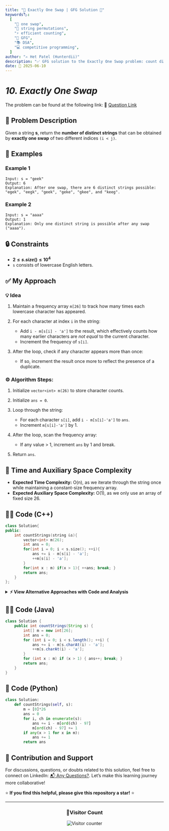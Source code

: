 ```yaml
---
title: "🔁 Exactly One Swap | GFG Solution 🎯"
keywords🏷️:
  [
    "🔁 one swap",
    "🧠 string permutations",
    "⚡ efficient counting",
    "📘 GFG",
    "📚 DSA",
    "💻 competitive programming",
  ]
author: "✍️ Het Patel (Hunterdii)"
description: "✅ GFG solution to the Exactly One Swap problem: count distinct strings after one swap. Uses hashing & counting. 🚀"
date: 📅 2025-06-10
---
```


# _10. Exactly One Swap_

The problem can be found at the following link: 🔗 [Question Link](https://www.geeksforgeeks.org/problems/exactly-one-swap--170637/1)

## **🧩 Problem Description**

Given a string **s**, return the **number of distinct strings** that can be obtained by **exactly one swap** of two different indices `(i < j)`.

## **📘 Examples**

### Example 1

```
Input: s = "geek"
Output: 6
Explanation: After one swap, there are 6 distinct strings possible:
"egek", "eegk", "geek", "geke", "gkee", and "keeg".
```

### Example 2

```
Input: s = "aaaa"
Output: 1
Explanation: Only one distinct string is possible after any swap ("aaaa").
```

## **🔒 Constraints**

- **$2 ≤ s.size() ≤ 10^4$**
- `s` consists of lowercase English letters.

## **✅ My Approach**

### 💡 Idea

1. Maintain a frequency array `m[26]` to track how many times each lowercase character has appeared.
2. For each character at index `i` in the string:

   - Add `i - m[s[i] - 'a']` to the result, which effectively counts how many earlier characters are _not equal_ to the current character.
   - Increment the frequency of `s[i]`.

3. After the loop, check if any character appears more than once:

   - If so, increment the result once more to reflect the presence of a duplicate.

### ⚙️ Algorithm Steps:

1. Initialize `vector<int> m(26)` to store character counts.
2. Initialize `ans = 0`.
3. Loop through the string:

   - For each character `s[i]`, add `i - m[s[i]-'a']` to `ans`.
   - Increment `m[s[i]-'a']` by 1.

4. After the loop, scan the frequency array:

   - If any value > 1, increment `ans` by 1 and break.

5. Return `ans`.

## 📝 Time and Auxiliary Space Complexity

- **Expected Time Complexity:** O(n), as we iterate through the string once while maintaining a constant-size frequency array.
- **Expected Auxiliary Space Complexity:** O(1), as we only use an array of fixed size 26.

## **🧑‍💻 Code (C++)**

```cpp
class Solution{
public:
    int countStrings(string &s){
        vector<int> m(26);
        int ans = 0;
        for(int i = 0; i < s.size(); ++i){
            ans += i - m[s[i] - 'a'];
            ++m[s[i] - 'a'];
        }
        for(int x : m) if(x > 1){ ++ans; break; }
        return ans;
    }
};
```

<details>
<summary><b>⚡ View Alternative Approaches with Code and Analysis</b></summary>

## 📊 **2️⃣ Hash Map + Count Difference Pairs**

### 💡 Algorithm Steps:

1. Maintain a fixed-size array `map[26]` to count the occurrences of each character.
2. For each character at position `i`, increment `ans` by `(i - map[s[i] - 'a'])`.
3. After the loop, check if any character appeared more than once. If so, increment `ans` once more.

```cpp
class Solution {
  public:
    int countStrings(string &s) {
        int map[26] = {}, ans = 0, n = s.size();
        for (int i = 0; i < n; ++i) {
            ans += i - map[s[i] - 'a'];
            map[s[i] - 'a']++;
        }
        for (int i = 0; i < 26; ++i)
            if (map[i] > 1) return ans + 1;
        return ans;
    }
};
```

### 📝 **Complexity Analysis:**

- **Time:** ⏱️ O(n)
- **Auxiliary Space:** 💾 O(1)

### ✅ **Why This Approach?**

- Clean and constant-space method.
- Slightly more compact than vector + loop alternative.

## 📊 **3️⃣ Prefix Count + Single Pass**

### 💡 Algorithm Steps:

1. Initialize an integer array `a[26]` for prefix counts.
2. For each index `i`, add `(i - a[s[i] - 'a'])` to the answer and increment the character count.
3. After traversal, check if any character has frequency > 1 and add 1 if so.

```cpp
class Solution{
public:
    int countStrings(string &s){
        int n = s.size(), a[26] = {}, ans = 0;
        for(int i = 0; i < n; ++i){
            ans += i - a[s[i] - 'a'];
            ++a[s[i] - 'a'];
        }
        return ans + (any_of(a, a+26, [](int x){ return x > 1; }) ? 1 : 0);
    }
};
```

### 📝 **Complexity Analysis:**

- **Time:** ⏱️ O(n)
- **Auxiliary Space:** 💾 O(1)

### ✅ **Why This Approach?**

- Compact and expressive using STL utilities like `any_of`.
- Perfectly suited for interview or contest environments.

## 🆚 **🔍 Comparison of Approaches**

| 🚀 **Approach**                  | ⏱️ **Time Complexity** | 💾 **Space Complexity** | ✅ **Pros**              | ⚠️ **Cons**                     |
| -------------------------------- | ---------------------- | ----------------------- | ------------------------ | ------------------------------- |
| ⚡ **Last‐Occurrence Vector**    | 🟢 O(n)                | 🟢 O(1)                 | Clean and fast           | Minor overhead with `vector`    |
| 🧠 **Hash Map Difference Pairs** | 🟢 O(n)                | 🟢 O(1)                 | Short, efficient         | Less expressive error checking  |
| 🚀 **Prefix Count + any_of**     | 🟢 O(n)                | 🟢 O(1)                 | Shortest and STL-powered | Slightly less readable for some |

### 🏆 **Best Choice Recommendation**

| 🎯 Scenario                  | 🎖️ Recommended Approach         |
| ---------------------------- | ------------------------------- |
| ⚡ Want fastest and cleanest | 🥇 Prefix Count + any_of        |
| 🧵 Prefer simple loop logic  | 🥈 Vector/Hash Difference Logic |

</details>

## **🧑‍💻 Code (Java)**

```java
class Solution {
    public int countStrings(String s) {
        int[] m = new int[26];
        int ans = 0;
        for (int i = 0; i < s.length(); ++i) {
            ans += i - m[s.charAt(i) - 'a'];
            ++m[s.charAt(i) - 'a'];
        }
        for (int x : m) if (x > 1) { ans++; break; }
        return ans;
    }
}
```

## **🐍 Code (Python)**

```python
class Solution:
    def countStrings(self, s):
        m = [0]*26
        ans = 0
        for i, ch in enumerate(s):
            ans += i - m[ord(ch) - 97]
            m[ord(ch) - 97] += 1
        if any(x > 1 for x in m):
            ans += 1
        return ans
```

## 🧠 Contribution and Support

For discussions, questions, or doubts related to this solution, feel free to connect on LinkedIn: [📬 Any Questions?](https://www.linkedin.com/in/patel-hetkumar-sandipbhai-8b110525a/). Let’s make this learning journey more collaborative!

⭐ **If you find this helpful, please give this repository a star!** ⭐

---

<div align="center">
  <h3><b>📍Visitor Count</b></h3>
</div>

<p align="center">
  <img src="https://visitor-badge.laobi.icu/badge?page_id=Hunterdii.GeeksforGeeks-POTD" alt="Visitor counter" />
</p>
